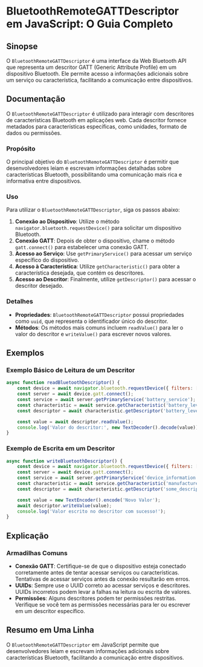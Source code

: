 <!--
Meta Description: # BluetoothRemoteGATTDescriptor em JavaScript: O Guia Completo ## Sinopse O `BluetoothRemoteGATTDescriptor` é uma interface da Web Bluetooth API que r...
Meta Keywords: const, await, descritor, para, bluetooth
-->

# BluetoothRemoteGATTDescriptor em JavaScript: O Guia Completo

## Sinopse
O `BluetoothRemoteGATTDescriptor` é uma interface da Web Bluetooth API que representa um descritor GATT (Generic Attribute Profile) em um dispositivo Bluetooth. Ele permite acesso a informações adicionais sobre um serviço ou característica, facilitando a comunicação entre dispositivos.

## Documentação
O `BluetoothRemoteGATTDescriptor` é utilizado para interagir com descritores de características Bluetooth em aplicações web. Cada descritor fornece metadados para características específicas, como unidades, formato de dados ou permissões.

### Propósito
O principal objetivo do `BluetoothRemoteGATTDescriptor` é permitir que desenvolvedores leiam e escrevam informações detalhadas sobre características Bluetooth, possibilitando uma comunicação mais rica e informativa entre dispositivos.

### Uso
Para utilizar o `BluetoothRemoteGATTDescriptor`, siga os passos abaixo:

1. **Conexão ao Dispositivo**: Utilize o método `navigator.bluetooth.requestDevice()` para solicitar um dispositivo Bluetooth.
2. **Conexão GATT**: Depois de obter o dispositivo, chame o método `gatt.connect()` para estabelecer uma conexão GATT.
3. **Acesso ao Serviço**: Use `getPrimaryService()` para acessar um serviço específico do dispositivo.
4. **Acesso à Característica**: Utilize `getCharacteristic()` para obter a característica desejada, que contém os descritores.
5. **Acesso ao Descritor**: Finalmente, utilize `getDescriptor()` para acessar o descritor desejado.

### Detalhes
- **Propriedades**: `BluetoothRemoteGATTDescriptor` possui propriedades como `uuid`, que representa o identificador único do descritor.
- **Métodos**: Os métodos mais comuns incluem `readValue()` para ler o valor do descritor e `writeValue()` para escrever novos valores.

## Exemplos
### Exemplo Básico de Leitura de um Descritor
```javascript
async function readBluetoothDescriptor() {
    const device = await navigator.bluetooth.requestDevice({ filters: [{ services: ['battery_service'] }] });
    const server = await device.gatt.connect();
    const service = await server.getPrimaryService('battery_service');
    const characteristic = await service.getCharacteristic('battery_level');
    const descriptor = await characteristic.getDescriptor('battery_level_descriptor');

    const value = await descriptor.readValue();
    console.log('Valor do descritor:', new TextDecoder().decode(value));
}
```

### Exemplo de Escrita em um Descritor
```javascript
async function writeBluetoothDescriptor() {
    const device = await navigator.bluetooth.requestDevice({ filters: [{ services: ['device_information'] }] });
    const server = await device.gatt.connect();
    const service = await server.getPrimaryService('device_information');
    const characteristic = await service.getCharacteristic('manufacturer_name_string');
    const descriptor = await characteristic.getDescriptor('some_descriptor_uuid');

    const value = new TextEncoder().encode('Novo Valor');
    await descriptor.writeValue(value);
    console.log('Valor escrito no descritor com sucesso!');
}
```

## Explicação
### Armadilhas Comuns
- **Conexão GATT**: Certifique-se de que o dispositivo esteja conectado corretamente antes de tentar acessar serviços ou características. Tentativas de acessar serviços antes da conexão resultarão em erros.
- **UUIDs**: Sempre use o UUID correto ao acessar serviços e descritores. UUIDs incorretos podem levar a falhas na leitura ou escrita de valores.
- **Permissões**: Alguns descritores podem ter permissões restritas. Verifique se você tem as permissões necessárias para ler ou escrever em um descritor específico.

## Resumo em Uma Linha
O `BluetoothRemoteGATTDescriptor` em JavaScript permite que desenvolvedores leiam e escrevam informações adicionais sobre características Bluetooth, facilitando a comunicação entre dispositivos.